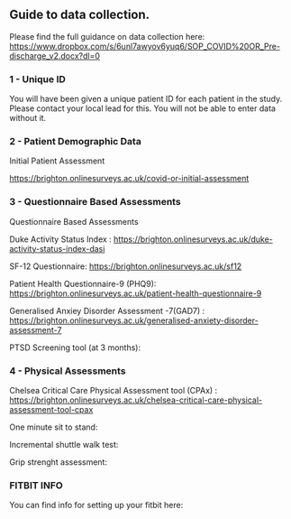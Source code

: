 ## Guide to data collection. 
Please find the full guidance on data collection here: <https://www.dropbox.com/s/6unl7awyov6yuq6/SOP_COVID%20OR_Pre-discharge_v2.docx?dl=0>


### 1 - Unique ID

You will have been given a unique patient ID for each patient in the study. 
Please contact your local lead for this. You will not be able to enter data without it. 

### 2 - Patient Demographic Data

Initial Patient Assessment 

<https://brighton.onlinesurveys.ac.uk/covid-or-initial-assessment>

### 3 - Questionnaire Based Assessments 

Questionnaire Based Assessments

Duke Activity Status Index : <https://brighton.onlinesurveys.ac.uk/duke-activity-status-index-dasi>

SF-12 Questionnaire: <https://brighton.onlinesurveys.ac.uk/sf12>

Patient Health Questionnaire-9 (PHQ9): <https://brighton.onlinesurveys.ac.uk/patient-health-questionnaire-9>

Generalised Anxiey Disorder Assessment -7(GAD7) :	<https://brighton.onlinesurveys.ac.uk/generalised-anxiety-disorder-assessment-7>

PTSD Screening tool (at 3 months): 

### 4 - Physical Assessments

Chelsea Critical Care Physical Assessment tool (CPAx) : <https://brighton.onlinesurveys.ac.uk/chelsea-critical-care-physical-assessment-tool-cpax>

One minute sit to stand: 

Incremental shuttle walk test: 

Grip strenght assessment:


### FITBIT INFO

You can find info for setting up your fitbit here: 

 
